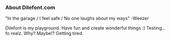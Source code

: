 ### About Dilefont.com

"In the garage / I feel safe / No one laughs about my ways" -Weezer

Dilefont is my playground. Have fun and create wonderful things :) Testing... fo realz. Why? Maybe!? Getting tired.
